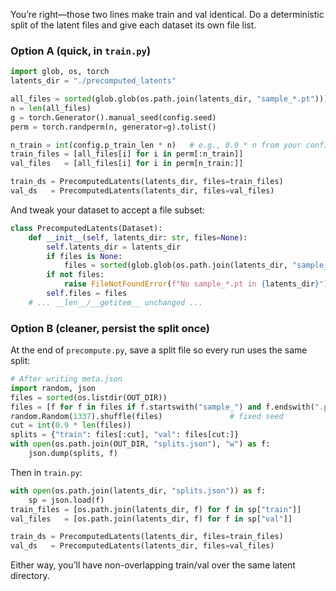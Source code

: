 You’re right—those two lines make train and val identical. Do a deterministic split of the latent files and give each dataset its own file list.

### Option A (quick, in `train.py`)

```python
import glob, os, torch
latents_dir = "./precomputed_latents"

all_files = sorted(glob.glob(os.path.join(latents_dir, "sample_*.pt")))
n = len(all_files)
g = torch.Generator().manual_seed(config.seed)
perm = torch.randperm(n, generator=g).tolist()

n_train = int(config.p_train_len * n)   # e.g., 0.9 * n from your config
train_files = [all_files[i] for i in perm[:n_train]]
val_files   = [all_files[i] for i in perm[n_train:]]

train_ds = PrecomputedLatents(latents_dir, files=train_files)
val_ds   = PrecomputedLatents(latents_dir, files=val_files)
```

And tweak your dataset to accept a file subset:

```python
class PrecomputedLatents(Dataset):
    def __init__(self, latents_dir: str, files=None):
        self.latents_dir = latents_dir
        if files is None:
            files = sorted(glob.glob(os.path.join(latents_dir, "sample_*.pt")))
        if not files:
            raise FileNotFoundError(f"No sample_*.pt in {latents_dir}")
        self.files = files
    # ... __len__/__getitem__ unchanged ...
```

### Option B (cleaner, persist the split once)

At the end of `precompute.py`, save a split file so every run uses the same split:

```python
# After writing meta.json
import random, json
files = sorted(os.listdir(OUT_DIR))
files = [f for f in files if f.startswith("sample_") and f.endswith(".pt")]
random.Random(1337).shuffle(files)               # fixed seed
cut = int(0.9 * len(files))
splits = {"train": files[:cut], "val": files[cut:]}
with open(os.path.join(OUT_DIR, "splits.json"), "w") as f:
    json.dump(splits, f)
```

Then in `train.py`:

```python
with open(os.path.join(latents_dir, "splits.json")) as f:
    sp = json.load(f)
train_files = [os.path.join(latents_dir, f) for f in sp["train"]]
val_files   = [os.path.join(latents_dir, f) for f in sp["val"]]

train_ds = PrecomputedLatents(latents_dir, files=train_files)
val_ds   = PrecomputedLatents(latents_dir, files=val_files)
```

Either way, you’ll have non-overlapping train/val over the same latent directory.
